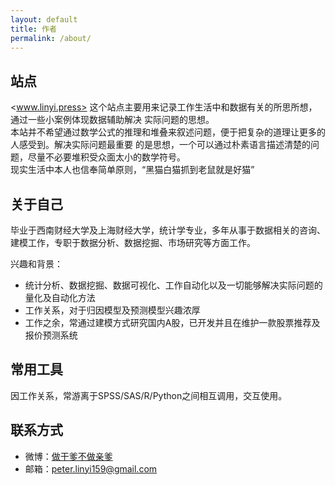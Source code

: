 ```yaml
---
layout: default
title: 作者
permalink: /about/
---
```


## 站点
<www.linyi.press> 这个站点主要用来记录工作生活中和数据有关的所思所想，通过一些小案例体现数据辅助解决
实际问题的思想。 
<br/>
本站并不希望通过数学公式的推理和堆叠来叙述问题，便于把复杂的道理让更多的人感受到。解决实际问题最重要
的是思想，一个可以通过朴素语言描述清楚的问题，尽量不必要堆积受众面太小的数学符号。
<br/>
现实生活中本人也信奉简单原则，“黑猫白猫抓到老鼠就是好猫”
<br/>


## 关于自己
毕业于西南财经大学及上海财经大学，统计学专业，多年从事于数据相关的咨询、建模工作，专职于数据分析、数据挖掘、市场研究等方面工作。

兴趣和背景：

- 统计分析、数据挖掘、数据可视化、工作自动化以及一切能够解决实际问题的量化及自动化方法
- 工作关系，对于归因模型及预测模型兴趣浓厚
- 工作之余，常通过建模方式研究国内A股，已开发并且在维护一款股票推荐及报价预测系统



## 常用工具

因工作关系，常游离于SPSS/SAS/R/Python之间相互调用，交互使用。 



## 联系方式

- 微博：[做干爹不做亲爹](http://weibo.com/2100953575 "做干爹不做亲爹")
- 邮箱：[peter.linyi159@gmail.com](peter.linyi159@gmail.com "peter.linyi159@gmail.com")

<br>
